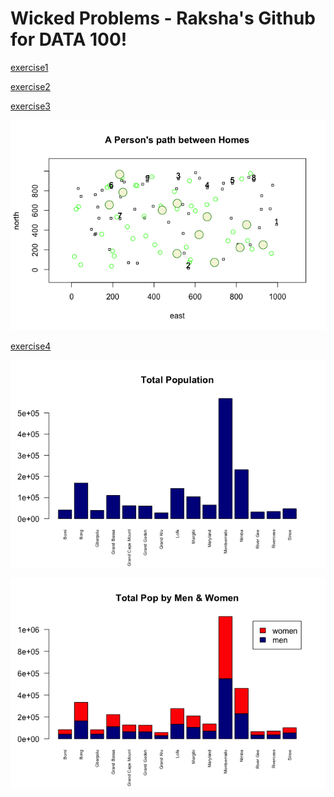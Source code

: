 # Wicked Problems - Raksha's Github for DATA 100!

[exercise1](exercise1.md)

[exercise2](exercise2.md)

[exercise3](exercise3.md)

![](challengequestion.png)

[exercise4](exercise4.md)

![](rplottotalpopulation.png)

![](totalpop.png)





